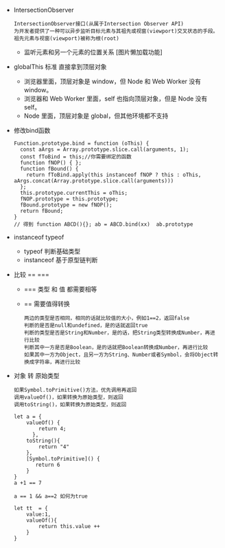 * IntersectionObserver

	```
	IntersectionObserver接口(从属于Intersection Observer API)
	为开发者提供了一种可以异步监听目标元素与其祖先或视窗(viewport)交叉状态的手段。
	祖先元素与视窗(viewport)被称为根(root)
	```
	
	* 监听元素和另一个元素的位置关系 [图片懒加载功能]

* globalThis  标准 直接拿到顶层对象

	* 浏览器里面，顶层对象是 window，但 Node 和 Web Worker 没有window。
	* 浏览器和 Web Worker 里面，self 也指向顶层对象，但是 Node 没有 self。
	* Node 里面，顶层对象是 global，但其他环境都不支持


* 修改bind函数

	```
	Function.prototype.bind = function (oThis) {
	  const aArgs = Array.prototype.slice.call(arguments, 1);
	  const fToBind = this;//你需要绑定的函数
	  function fNOP() { };
	  function fBound() {
	    return fToBind.apply(this instanceof fNOP ? this : oThis, aArgs.concat(Array.prototype.slice.call(arguments)))
	  };
	  this.prototype.currentThis = oThis;
	  fNOP.prototype = this.prototype;
	  fBound.prototype = new fNOP();
	  return fBound;
	}
	// 得到 function ABCD(){}; ab = ABCD.bind(xx)  ab.prototype
	```
* instanceof typeof

	* typeof 判断基础类型
	*  instanceof 基于原型链判断

* 比较  == ===

	* === 类型 和 值 都需要相等
	* == 需要值得转换

		```
		两边的类型是否相同，相同的话就比较值的大小，例如1==2，返回false
		判断的是否是null和undefined，是的话就返回true
		判断的类型是否是String和Number，是的话，把String类型转换成Number，再进行比较
		判断其中一方是否是Boolean，是的话就把Boolean转换成Number，再进行比较
		如果其中一方为Object，且另一方为String、Number或者Symbol，会将Object转换成字符串，再进行比较
		```
	
* 对象 转 原始类型

	```
	如果Symbol.toPrimitive()方法，优先调用再返回
	调用valueOf()，如果转换为原始类型，则返回
	调用toString()，如果转换为原始类型，则返回
	
	let a = {
		valueOf() {
		    return 4;
		  },
		toString(){
			return "4"
		},
		[Symbol.toPrimitive]() {
		   return 6
		}
	}
	a +1 == 7
	```
	```
	a == 1 && a==2 如何为true
	
	let tt  = {
		value:1,
		valueOf(){
			return this.value ++
		}
	}
	
	```